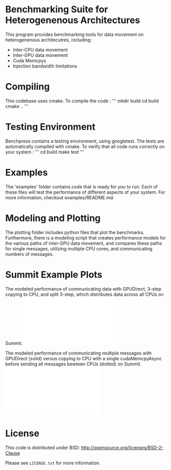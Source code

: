 # Benchmarking Suite for Heterogenenous Architectures
This program provides benchmarking tools for data movement on heterogenenous architecutres, including:
- Inter-CPU data movement
- Inter-GPU data movement
- Cuda Memcpys
- Injection bandwidth limitations

# Compiling
This codebase uses cmake.  To compile the code : 
'''
mkdir build
cd build
cmake ..
'''

# Testing Environment
Benchpress contains a testing environment, using googletest.  The tests are automatically compiled with cmake.  To verify that all code runs correctly on your system : 
'''
cd build
make test
'''

# Examples
The 'examples' folder contains code that is ready for you to run.  Each of these files will test the performance of different aspects of your system.  For more information, checkout examples/README.md.

# Modeling and Plotting
The plotting folder includes python files that plot the benchmarks.  Furthermore, there is a modeling script that creates performance models for the various paths of inter-GPU data movement, and compares these paths for single messages, utilizing multiple CPU cores, and communicating numbers of messages.

# Summit Example Plots
The modeled performance of communicating data with GPUDirect, 3-step copying to CPU, and split 3-step, which distributes data across all CPUs on Summit.
![](figures/summit/summit_3step_node_model.pdf)

The modeled performance of communicating multiple messages with GPUDirect (solid) versus copying to CPU with a single cudaMemcpyAsync before sending all messages bewteen CPUs (dotted) on Summit.
![](figures/summit/summit_3step_mult_model.pdf)

# License

This code is distributed under BSD: http://opensource.org/licenses/BSD-2-Clause

Please see `LICENSE.txt` for more information.
